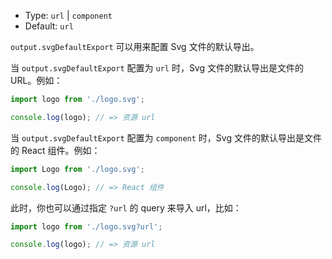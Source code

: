 - Type: `url` | `component`
- Default: `url`

`output.svgDefaultExport` 可以用来配置 Svg 文件的默认导出。

当 `output.svgDefaultExport` 配置为 `url` 时，Svg 文件的默认导出是文件的 URL。例如：

```js
import logo from './logo.svg';

console.log(logo); // => 资源 url
```

当 `output.svgDefaultExport` 配置为 `component` 时，Svg 文件的默认导出是文件的 React 组件。例如：

```js
import Logo from './logo.svg';

console.log(Logo); // => React 组件
```

此时，你也可以通过指定 `?url` 的 query 来导入 url，比如：

```js
import logo from './logo.svg?url';

console.log(logo); // => 资源 url
```
